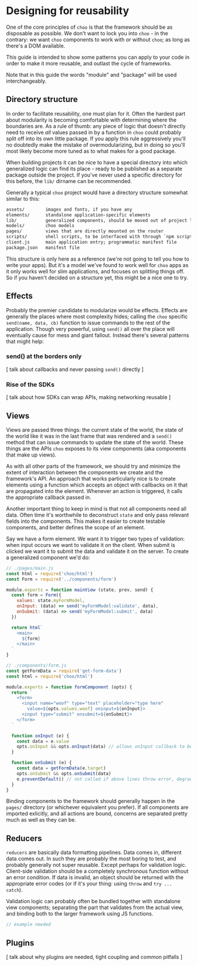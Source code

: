 # Designing for reusability
One of the core principles of `choo` is that the framework should be
as disposable as possible. We don't want to lock you into `choo` - in the
contrary: we want `choo` components to work with or without `choo`; as long as
there's a DOM available.

This guide is intended to show some patterns you can apply to your code in
order to make it more reusable, and outlast the cycle of frameworks.

Note that in this guide the words "module" and "package" will be used
interchangeably.

## Directory structure
In order to facilitate reusability, one must plan for it. Often the hardest
part about modularity is becoming comfortable with determining where the
boundaries are. As a rule of thumb: any piece of logic that doesn't directly
need to receive _all_ values passed in by a function in `choo` could probably
split off into its own little package. If you apply this rule aggressively
you'll no doubtedly make the mistake of overmodularizing, but in doing so
you'll most likely become more tuned as to what makes for a good package.

When building projects it can be nice to have a special directory into which
generalized logic can find its place - ready to be published as a separate
package outside the project. If you've never used a specific directory for this
before, the `lib/` dirname can be recommended.

Generally a typical `choo` project would have a directory structure somewhat
similar to this:
```txt
assets/        images and fonts, if you have any
elements/      standalone application-specific elements
lib/           generalized components, should be moved out of project later
models/        choo models
pages/         views that are directly mounted on the router
scripts/       shell scripts, to be interfaced with through `npm scripts`
client.js      main application entry; programmatic manifest file
package.json   manifest file
```
This structure is only here as a reference (we're not going to tell you how to
write your apps). But it's a model we've found to work well for `choo` apps as
it only works well for slim applications, and focuses on splitting things off.
So if you haven't decided on a structure yet, this might be a nice one to try.

## Effects
Probably the premier candidate to modularize would be effects. Effects are
generally the places where most complexity hides; calling the `choo` specific
`send(name, data, cb)` function to issue commands to the rest of the
application. Though very powerful, using `send()` all over the place will
eventually cause for mess and giant fallout. Instead there's several patterns
that might help:

### send() at the borders only
[ talk about callbacks and never passing `send()` directly ]

### Rise of the SDKs
[ talk about how SDKs can wrap APIs, making networking reusable ]

## Views
Views are passed three things: the current state of the world, the state of the
world like it was in the last frame that was rendered and a `send()` method
that can issue commands to update the state of the world. These things are the
APIs `choo` exposes to its view components (aka components that make up views).

As with all other parts of the framework, we should try and minimize the extent
of interaction between the components we create and the framework's API. An
approach that works particularly nice is to create elements using a function
which accepts an object with callbacks on it that are propagated into the
element. Whenever an action is triggered, it calls the appropriate callback
passed in.

Another important thing to keep in mind is that not all components need all
data. Often time it's worthwhile to deconstruct `state` and only pass relevant
fields into the components. This makes it easier to create testable components,
and better defines the scope of an element.

Say we have a form element. We want it to trigger two types of validation: when
input occurs we want to validate it on the client. When submit is clicked we
want it to submit the data and validate it on the server. To create a
generalized component we'd do:
```js
// ./pages/main.js
const html = require('choo/html')
const Form = require('../components/form')

module.exports = function mainView (state, prev, send) {
  const form = Form({
    values: state.myFormModel,
    onInput: (data) => send('myFormModel:validate', data),
    onSubmit: (data) => send('myFormModel:submit', data)
  })

  return html`
    <main>
      ${form}
    </main>
  `
}
```

```js
// ./components/form.js
const getFormData = require('get-form-data')
const html = require('choo/html')

module.exports = function formComponent (opts) {
  return `
    <form>
      <input name="woof" type="text" placeholder="type here"
        value=${opts.values.woof} oninput=${onInput}>
      <input type="submit" onsubmit=${onSubmit}>
    </form>
  `

  function onInput (e) {
    const data = e.value
    opts.onInput && opts.onInput(data) // allows onInput callback to be optional
  }

  function onSubmit (e) {
    const data = getFormData(e.target)
    opts.onSubmit && opts.onSubmit(data)
    e.preventDefault() // not called if above lines throw error, degrading to default form functionality
  }
}
```

Binding components to the framework should generally happen in the `pages/`
directory (or whichever equivalent you prefer). If all components are imported
exlicitly, and all actions are bound, concerns are separated pretty much as
well as they can be.

## Reducers
`reducers` are basically data formatting pipelines. Data comes in, different
data comes out. In such they are probably the most boring to test, and probably
generally not super reusable. Except perhaps for validation logic. Client-side
validation should be a completely synchronous function without an error
condition. If data is invalid, an object should be returned with the
appropriate error codes (or if it's your thing: using `throw` and
`try ... catch`).

Validation logic can probably often be bundled together with standalone view
components; separating the part that validates from the actual view, and
binding both to the larger framework using JS functions.

```js
// example needed
```

## Plugins
[ talk about why plugins are needed, tight coupling and common pitfalls ]
